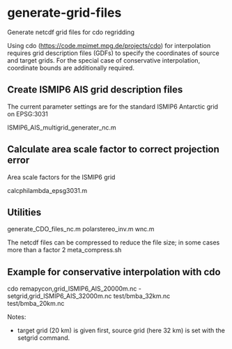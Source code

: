 # generate-grid-files

Generate netcdf grid files for cdo regridding

Using cdo (https://code.mpimet.mpg.de/projects/cdo) for interpolation requires grid description files (GDFs) to specify the coordinates of source and target grids. For the special case of conservative interpolation, coordinate bounds are additionally required.

## Create ISMIP6 AIS grid description files
The current parameter settings are for the standard ISMIP6 Antarctic grid on EPSG:3031

ISMIP6_AIS_multigrid_generater_nc.m


## Calculate area scale factor to correct projection error
Area scale factors for the ISMIP6 grid 

calcphilambda_epsg3031.m


## Utilities
generate_CDO_files_nc.m
polarstereo_inv.m
wnc.m


The netcdf files can be compressed to reduce the file size; in some cases more than a factor 2 
meta_compress.sh

## Example for conservative interpolation with cdo
cdo remapycon,grid_ISMIP6_AIS_20000m.nc -setgrid,grid_ISMIP6_AIS_32000m.nc test/bmba_32km.nc test/bmba_20km.nc

Notes: 
- target grid (20 km) is given first, source grid (here 32 km) is set with the setgrid command. 
